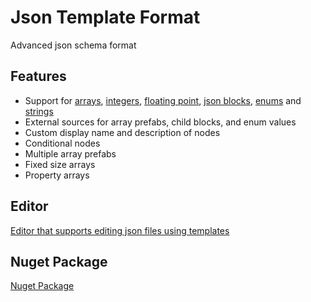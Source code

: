 # Json Template Format

Advanced json schema format

## Features
- Support for [arrays](https://github.com/aAndrzej-dev/Aadev.JTF/blob/main/src/Types/JtArray.cs), [integers](https://github.com/aAndrzej-dev/Aadev.JTF/blob/main/src/Types/JtInt.cs), [floating point](https://github.com/aAndrzej-dev/Aadev.JTF/blob/main/src/Types/JtFloat.cs), [json blocks](https://github.com/aAndrzej-dev/Aadev.JTF/blob/main/src/Types/JtBlock.cs), [enums](https://github.com/aAndrzej-dev/Aadev.JTF/blob/main/src/Types/JtEnum.cs) and [strings](https://github.com/aAndrzej-dev/Aadev.JTF/blob/main/src/Types/JtString.cs)
- External sources for array prefabs, child blocks, and enum values
- Custom display name and description of nodes
- Conditional nodes
- Multiple array prefabs
- Fixed size arrays
- Property arrays

## Editor
[Editor that supports editing json files using templates](https://github.com/aAndrzej-dev/Aadev.JTF.Editor)
## Nuget Package
[Nuget Package](https://www.nuget.org/packages/Aadev.JTF)
